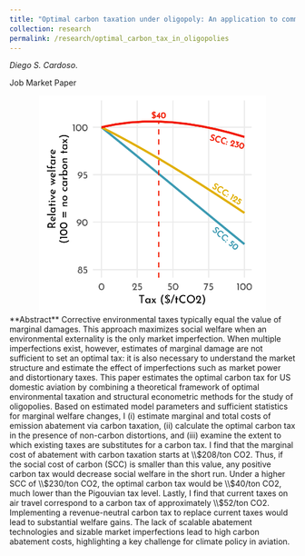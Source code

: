 ```yaml
---
title: "Optimal carbon taxation under oligopoly: An application to commercial aviation"
collection: research
permalink: /research/optimal_carbon_tax_in_oligopolies
---
```

_Diego S. Cardoso_. 

<a href="https://www.diegoscardoso.com/files/Cardoso_JMP.pdf" class="btn btn--info" style="text-decoration:none">Job Market Paper</a>

<center>
  <img src="/images/aviation_carbon_tax.png" width="400"/>
</center>
**Abstract**
Corrective environmental taxes typically equal the value of marginal damages. This approach maximizes social welfare when an environmental externality is the only market imperfection. When multiple imperfections exist, however, estimates of marginal damage are not sufficient to set an optimal tax: it is also necessary to understand the market structure and estimate the effect of imperfections such as market power and distortionary taxes. This paper estimates the optimal carbon tax for US domestic aviation by combining a theoretical framework of optimal environmental taxation and structural econometric methods for the study of oligopolies. Based on estimated model parameters and sufficient statistics for marginal welfare changes, I (i) estimate marginal and total costs of emission abatement via carbon taxation, (ii) calculate the optimal carbon tax in the presence of non-carbon distortions, and (iii) examine the extent to which existing taxes are substitutes for a carbon tax. I find that the marginal cost of abatement with carbon taxation starts at \\$208/ton CO2. Thus, if the social cost of carbon (SCC) is smaller than this value, any positive carbon tax would decrease social welfare in the short run. Under a higher SCC of \\$230/ton CO2, the optimal carbon tax would be \\$40/ton CO2, much lower than the Pigouvian tax level. Lastly, I find that current taxes on air travel correspond to a carbon tax of approximately \\$52/ton CO2. Implementing a revenue-neutral carbon tax to replace current taxes would lead to substantial welfare gains.
The lack of scalable abatement technologies and sizable market imperfections lead to high carbon abatement costs, highlighting a key challenge for climate policy in aviation.
